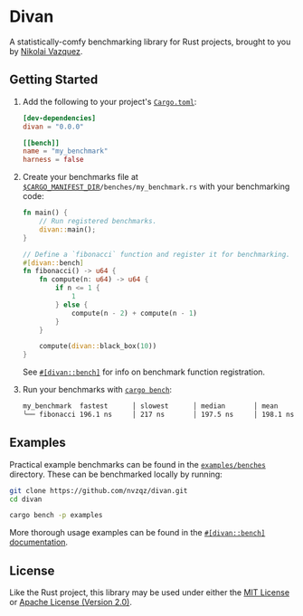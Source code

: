 # Divan

A statistically-comfy benchmarking library for Rust projects, brought to you by
[Nikolai Vazquez](https://hachyderm.io/@nikolai).

## Getting Started

1. Add the following to your project's [`Cargo.toml`](https://doc.rust-lang.org/cargo/reference/manifest.html):

    ```toml
    [dev-dependencies]
    divan = "0.0.0"

    [[bench]]
    name = "my_benchmark"
    harness = false
    ```

2. Create your benchmarks file at <code>[$CARGO_MANIFEST_DIR]/benches/my_benchmark.rs</code>
with your benchmarking code:

    ```rust
    fn main() {
        // Run registered benchmarks.
        divan::main();
    }

    // Define a `fibonacci` function and register it for benchmarking.
    #[divan::bench]
    fn fibonacci() -> u64 {
        fn compute(n: u64) -> u64 {
            if n <= 1 {
                1
            } else {
                compute(n - 2) + compute(n - 1)
            }
        }

        compute(divan::black_box(10))
    }
    ```

    See [`#[divan::bench]`][bench_attr] for info on benchmark function
    registration.

[$CARGO_MANIFEST_DIR]: https://doc.rust-lang.org/cargo/reference/environment-variables.html#environment-variables-cargo-sets-for-crates

3. Run your benchmarks with [`cargo bench`](https://doc.rust-lang.org/cargo/commands/cargo-bench.html):

    ```txt
    my_benchmark  fastest      │ slowest      │ median       │ mean
    ╰── fibonacci 196.1 ns     │ 217 ns       │ 197.5 ns     │ 198.1 ns
    ```

## Examples

Practical example benchmarks can be found in the [`examples/benches`](https://github.com/nvzqz/divan/tree/main/examples/benches)
directory. These can be benchmarked locally by running:

```sh
git clone https://github.com/nvzqz/divan.git
cd divan

cargo bench -p examples
```

More thorough usage examples can be found in the [`#[divan::bench]` documentation][bench_attr_examples].

## License

Like the Rust project, this library may be used under either the
[MIT License](https://github.com/nvzqz/divan/blob/main/LICENSE-MIT) or
[Apache License (Version 2.0)](https://github.com/nvzqz/divan/blob/main/LICENSE-APACHE).

[bench_attr]: https://docs.rs/divan/latest/divan/attr.bench.html
[bench_attr_examples]: https://docs.rs/divan/latest/divan/attr.bench.html#examples
